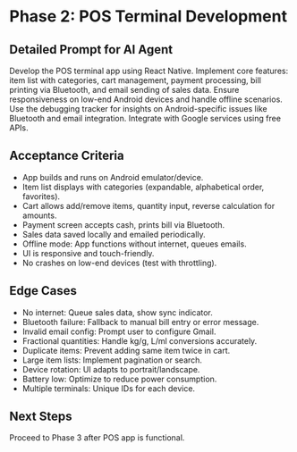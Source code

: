# Phase 2: POS Terminal Development

## Detailed Prompt for AI Agent
Develop the POS terminal app using React Native. Implement core features: item list with categories, cart management, payment processing, bill printing via Bluetooth, and email sending of sales data. Ensure responsiveness on low-end Android devices and handle offline scenarios. Use the debugging tracker for insights on Android-specific issues like Bluetooth and email integration. Integrate with Google services using free APIs.

## Acceptance Criteria
- App builds and runs on Android emulator/device.
- Item list displays with categories (expandable, alphabetical order, favorites).
- Cart allows add/remove items, quantity input, reverse calculation for amounts.
- Payment screen accepts cash, prints bill via Bluetooth.
- Sales data saved locally and emailed periodically.
- Offline mode: App functions without internet, queues emails.
- UI is responsive and touch-friendly.
- No crashes on low-end devices (test with throttling).

## Edge Cases
- No internet: Queue sales data, show sync indicator.
- Bluetooth failure: Fallback to manual bill entry or error message.
- Invalid email config: Prompt user to configure Gmail.
- Fractional quantities: Handle kg/g, L/ml conversions accurately.
- Duplicate items: Prevent adding same item twice in cart.
- Large item lists: Implement pagination or search.
- Device rotation: UI adapts to portrait/landscape.
- Battery low: Optimize to reduce power consumption.
- Multiple terminals: Unique IDs for each device.

## Next Steps
Proceed to Phase 3 after POS app is functional.
